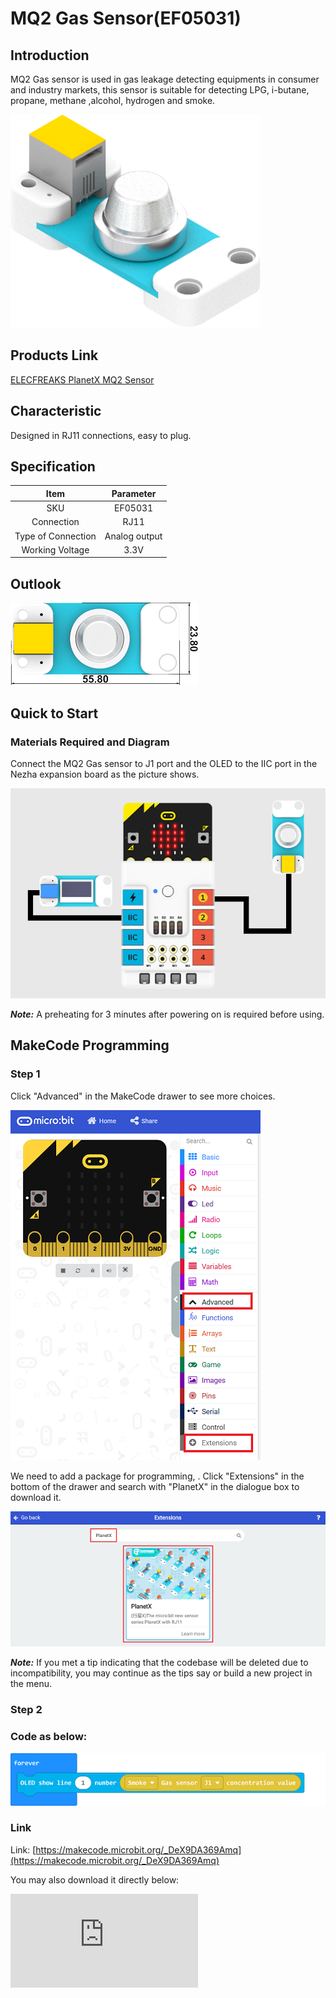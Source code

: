 # MQ2 Gas Sensor(EF05031)

## Introduction

MQ2 Gas sensor is used in gas leakage detecting equipments in consumer and industry markets, this sensor is suitable for detecting LPG, i-butane, propane, methane ,alcohol, hydrogen and smoke.

![](./images/05031_01.png)
## Products Link

[ELECFREAKS PlanetX MQ2 Sensor](https://shop.elecfreaks.com/products/elecfreaks-planetx-mq2-sensor?_pos=1&_sid=04dea9287&_ss=r)

## Characteristic


 Designed in RJ11 connections, easy to plug.

## Specification


Item | Parameter
:-: | :-:
SKU|EF05031
Connection|RJ11
Type of Connection|Analog output
Working Voltage|3.3V


## Outlook



![](./images/05031_02.png)

## Quick to Start


### Materials Required and Diagram

 Connect the MQ2 Gas sensor to J1 port and the OLED to the IIC port in the Nezha expansion board as the picture shows.


![](./images/05031_03.png)

***Note:*** A preheating for 3 minutes after powering on is required before using.

## MakeCode Programming


### Step 1

Click "Advanced" in the MakeCode drawer to see more choices.

![](./images/05001_04.png)

We need to add a package for programming, . Click "Extensions" in the bottom of the drawer and search with "PlanetX" in the dialogue box to download it.

![](./images/05001_05.png)

***Note:*** If you met a tip indicating that the codebase will be deleted due to incompatibility, you may continue as the tips say or build a new project in the menu.

### Step 2

### Code as below:

![](./images/05031_06.png)


### Link
Link: [https://makecode.microbit.org/_DeX9DA369Amq](https://makecode.microbit.org/_DeX9DA369Amq)

You may also download it directly below:


<div
    style={{
        position: 'relative',
        paddingBottom: '60%',
        overflow: 'hidden',
    }}
>
    <iframe
        src="https://makecode.microbit.org/_DeX9DA369Amq"
        frameborder="0"
        sandbox="allow-popups allow-forms allow-scripts allow-same-origin"
        style={{
            position: 'absolute',
            width: '100%',
            height: '100%',
        }}
    />
</div>


### Result
 The value detected from MQ2 Gas sensor displays on the OLED screen.

## Python Programming


### Step 1

Download the package and unzip it: [PlanetX_MicroPython](https://github.com/lionyhw/PlanetX_MicroPython/archive/master.zip)

Go to  [Python editor](https://python.microbit.org/v/2.0)

![](./images/05001_07.png)

We need to add enum.py and smoke.py for programming. Click "Load/Save" and then click "Show Files (1)" to see more choices, click "Add file" to add enum.py and smoke.py from the unzipped package of PlanetX_MicroPython.

![](./images/05001_08.png)
![](./images/05001_09.png)
![](./images/05031_10.png)

### Step 2

### Reference

```
from microbit import *
from enum import *
from smoke import *
smoke = SMOKE(J1)
while True:
    display.scroll(smoke.get_smoke())
```


### Result
 The value detected from MQ2 Gas sensor displays on the micro:bit.

## Relevant File


## Technique File
